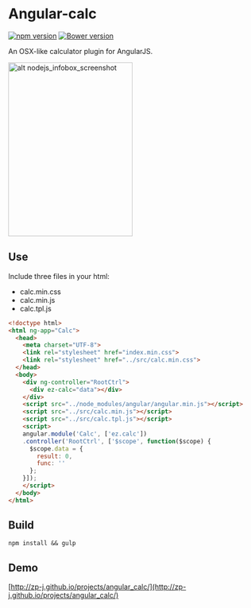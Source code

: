 Angular-calc
============

[![npm version](https://badge.fury.io/js/angular-calc.svg)](https://badge.fury.io/js/angular-calc)
[![Bower version](https://badge.fury.io/bo/angular-calc.svg)](https://badge.fury.io/bo/angular-calc)

An OSX-like calculator plugin for AngularJS.

<img src="http://7sbqda.com1.z0.glb.clouddn.com/Screen%20Shot%202015-11-20%20at%2016.33.23.png"
		 alt="alt nodejs_infobox_screenshot"
		 width="250"
		 height="350">

## Use

Include three files in your html:

- calc.min.css
- calc.min.js
- calc.tpl.js

```html
<!doctype html>
<html ng-app="Calc">
  <head>
    <meta charset="UTF-8">
    <link rel="stylesheet" href="index.min.css">
    <link rel="stylesheet" href="../src/calc.min.css">
  </head>
  <body>
    <div ng-controller="RootCtrl">
      <div ez-calc="data"></div>
    </div>
    <script src="../node_modules/angular/angular.min.js"></script>
    <script src="../src/calc.min.js"></script>
    <script src="../src/calc.tpl.js"></script>
    <script>
    angular.module('Calc', ['ez.calc'])
    .controller('RootCtrl', ['$scope', function($scope) {
      $scope.data = {
        result: 0,
        func: ''
      };
    }]);
    </script>
  </body>
</html>


```

## Build

```
npm install && gulp
```

## Demo

[http://zp-j.github.io/projects/angular_calc/](http://zp-j.github.io/projects/angular_calc/)
